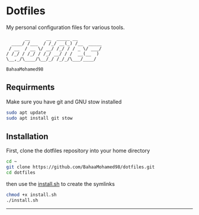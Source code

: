 # Dotfiles

My personal configuration files for various tools.

```
       __      __  _____ __
  ____/ /___  / /_/ __(_) /__  _____
 / __  / __ \/ __/ /_/ / / _ \/ ___/
/ /_/ / /_/ / /_/ __/ / /  __(__  )
\__,_/\____/\__/_/ /_/_/\___/____/

BahaaMohamed98
```

## Requirments

Make sure you have git and GNU stow installed

```sh
sudo apt update
sudo apt install git stow
```

## Installation

First, clone the dotfiles repository into your home directory

```sh
cd ~
git clone https://github.com/BahaaMohamed98/dotfiles.git
cd dotfiles
```

then use the [install.sh](install.sh) to create the symlinks

```sh
chmod +x install.sh 
./install.sh
```

---